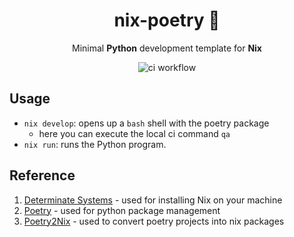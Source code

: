 <div align=center>

# nix-poetry 🐍

Minimal **Python** development template for **Nix**

![ci workflow](https://github.com/NicholasBehr/nix-poetry/actions/workflows/nix_ci.yml/badge.svg)

</div>

## Usage

- `nix develop`: opens up a `bash` shell with the poetry package
  - here you can execute the local ci command `qa`
- `nix run`: runs the Python program.

## Reference

1. [Determinate Systems](https://determinate.systems/posts/determinate-nix-installer/) - used for installing Nix on your machine
2. [Poetry](https://python-poetry.org/) - used for python package management
3. [Poetry2Nix](https://github.com/nix-community/poetry2nix) - used to convert poetry projects into nix packages



